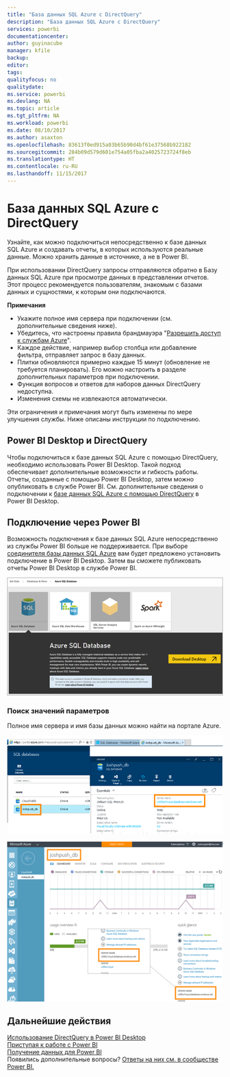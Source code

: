```yaml
---
title: "База данных SQL Azure с DirectQuery"
description: "База данных SQL Azure с DirectQuery"
services: powerbi
documentationcenter: 
author: guyinacube
manager: kfile
backup: 
editor: 
tags: 
qualityfocus: no
qualitydate: 
ms.service: powerbi
ms.devlang: NA
ms.topic: article
ms.tgt_pltfrm: NA
ms.workload: powerbi
ms.date: 08/10/2017
ms.author: asaxton
ms.openlocfilehash: 83613f0ed915a03b65b90d4bf61e37568b922182
ms.sourcegitcommit: 284b09d579d601e754a05fba2a4025723724f8eb
ms.translationtype: HT
ms.contentlocale: ru-RU
ms.lasthandoff: 11/15/2017
---
```

# <a name="azure-sql-database-with-directquery"></a>База данных SQL Azure с DirectQuery
Узнайте, как можно подключиться непосредственно к базе данных SQL Azure и создавать отчеты, в которых используются реальные данные. Можно хранить данные в источнике, а не в Power BI.

При использовании DirectQuery запросы отправляются обратно в Базу данных SQL Azure при просмотре данных в представлении отчетов. Этот процесс рекомендуется пользователям, знакомым с базами данных и сущностями, к которым они подключаются.

**Примечания**

* Укажите полное имя сервера при подключении (см. дополнительные сведения ниже).
* Убедитесь, что настроены правила брандмауэра "[Разрешить доступ к службам Azure](https://msdn.microsoft.com/library/azure/ee621782.aspx)".
* Каждое действие, например выбор столбца или добавление фильтра, отправляет запрос в базу данных.
* Плитки обновляются примерно каждые 15 минут (обновление не требуется планировать). Его можно настроить в разделе дополнительных параметров при подключении.
* Функция вопросов и ответов для наборов данных DirectQuery недоступна.
* Изменения схемы не извлекаются автоматически.

Эти ограничения и примечания могут быть изменены по мере улучшения службы. Ниже описаны инструкции по подключению. 

## <a name="power-bi-desktop-and-directquery"></a>Power BI Desktop и DirectQuery
Чтобы подключиться к базе данных SQL Azure с помощью DirectQuery, необходимо использовать Power BI Desktop. Такой подход обеспечивает дополнительные возможности и гибкость работы. Отчеты, созданные с помощью Power BI Desktop, затем можно опубликовать в службе Power BI. См. дополнительные сведения о подключении к [базе данных SQL Azure с помощью DirectQuery](desktop-use-directquery.md) в Power BI Desktop. 

## <a name="connecting-through-power-bi"></a>Подключение через Power BI
Возможность подключения к базе данных SQL Azure непосредственно из службы Power BI больше не поддерживается. При выборе [соединителя базы данных SQL Azure](https://app.powerbi.com/getdata/bigdata/azure-sql-database-with-live-connect) вам будет предложено установить подключение в Power BI Desktop. Затем вы сможете публиковать отчеты Power BI Desktop в службе Power BI. 

![](media/service-azure-sql-database-with-direct-connect/azure-sql-database-in-power-bi.png)

### <a name="finding-parameter-values"></a>Поиск значений параметров
Полное имя сервера и имя базы данных можно найти на портале Azure.

![](media/service-azure-sql-database-with-direct-connect/azureportnew_update.png)

![](media/service-azure-sql-database-with-direct-connect/azureportal_update.png)

## <a name="next-steps"></a>Дальнейшие действия
[Использование DirectQuery в Power BI Desktop](desktop-use-directquery.md)  
[Приступая к работе с Power BI](service-get-started.md)  
[Получение данных для Power BI](service-get-data.md)  
Появились дополнительные вопросы? [Ответы на них см. в сообществе Power BI.](http://community.powerbi.com/)

